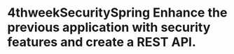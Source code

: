 # 4thweekSecuritySpring   Enhance the previous application with security features and create a REST API.
